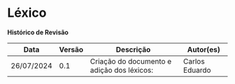 # Léxico

**Histórico de Revisão**

| Data   | Versão  | Descrição | Autor(es)|
| --- | --- | --- | --- |
| 26/07/2024 | 0.1 | Criação do documento e adição dos léxicos: | Carlos Eduardo |